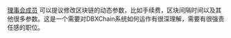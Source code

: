 [理事会成员](introduction/committee) 可以提议修改区块链的动态参数，比如手续费，区块间隔时间以及其他很多参数。这是一个需要对DBXChain系统如何运作有很深理解，需要有很强责任感的职位。